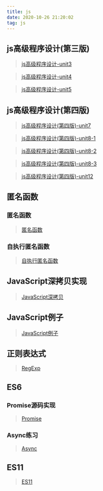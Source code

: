 ```yaml
---
title: js
date: 2020-10-26 21:20:02
tag: js
---
```


## js高级程序设计(第三版)

> [js高级程序设计-unit3](/js/javaScript/Unit3 "第三章")

> [js高级程序设计-unit4](/js/javaScript/Unit4 "第四章")

> [js高级程序设计-unit5](/js/javaScript/Unit5 "第五章")

## js高级程序设计(第四版)

> [js高级程序设计(第四版)-unit7](/js/javaScript/js4/Unit7 "迭代器")

> [js高级程序设计(第四版)-unit8-1](/js/javaScript/js4/Unit8 "对象属性")

> [js高级程序设计(第四版)-unit8-2](/js/javaScript/js4/Unit8-2 "原型模式")

> [js高级程序设计(第四版)-unit8-3](/js/javaScript/js4/Unit8-3 "类")

> [js高级程序设计(第四版)-unit12](/js/javaScript/js4/Unit12 "BOM")

## 匿名函数

### 匿名函数

> [匿名函数](/js/Anonymous-Function/anonymous "匿名函数")

### 自执行匿名函数

> [自执行匿名函数](/js/Anonymous-Function/Self-execution "自执行匿名函数")

## JavaScript深拷贝实现

> [JavaScript深拷贝](/js/deepClone/index "深拷贝")

## JavaScript例子

> [JavaScript例子](/js/jsTest/index "js例子")

## 正则表达式

> [RegExp](/js/RegExp/index "正则")

## ES6

### Promise源码实现

> [Promise](/js/ES6/index "Promise")

### Async练习

> [Async](/js/ES6/index2 "Async")

## ES11

> [ES11](/js/ES11/index "ES11")
